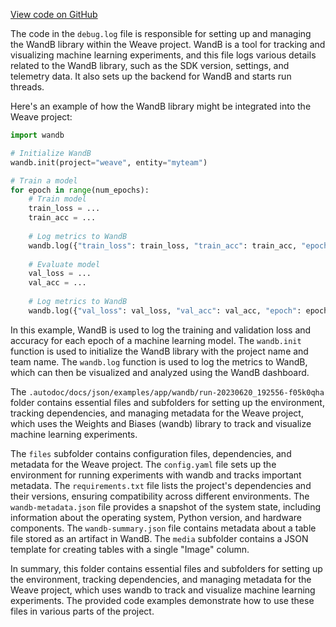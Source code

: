 [View code on GitHub](https://github.com/wandb/weave/.autodoc/docs/json/examples/app/wandb)

The code in the `debug.log` file is responsible for setting up and managing the WandB library within the Weave project. WandB is a tool for tracking and visualizing machine learning experiments, and this file logs various details related to the WandB library, such as the SDK version, settings, and telemetry data. It also sets up the backend for WandB and starts run threads.

Here's an example of how the WandB library might be integrated into the Weave project:

```python
import wandb

# Initialize WandB
wandb.init(project="weave", entity="myteam")

# Train a model
for epoch in range(num_epochs):
    # Train model
    train_loss = ...
    train_acc = ...
    
    # Log metrics to WandB
    wandb.log({"train_loss": train_loss, "train_acc": train_acc, "epoch": epoch})
    
    # Evaluate model
    val_loss = ...
    val_acc = ...
    
    # Log metrics to WandB
    wandb.log({"val_loss": val_loss, "val_acc": val_acc, "epoch": epoch})
```

In this example, WandB is used to log the training and validation loss and accuracy for each epoch of a machine learning model. The `wandb.init` function is used to initialize the WandB library with the project name and team name. The `wandb.log` function is used to log the metrics to WandB, which can then be visualized and analyzed using the WandB dashboard.

The `.autodoc/docs/json/examples/app/wandb/run-20230620_192556-f05k0qha` folder contains essential files and subfolders for setting up the environment, tracking dependencies, and managing metadata for the Weave project, which uses the Weights and Biases (wandb) library to track and visualize machine learning experiments.

The `files` subfolder contains configuration files, dependencies, and metadata for the Weave project. The `config.yaml` file sets up the environment for running experiments with wandb and tracks important metadata. The `requirements.txt` file lists the project's dependencies and their versions, ensuring compatibility across different environments. The `wandb-metadata.json` file provides a snapshot of the system state, including information about the operating system, Python version, and hardware components. The `wandb-summary.json` file contains metadata about a table file stored as an artifact in WandB. The `media` subfolder contains a JSON template for creating tables with a single "Image" column.

In summary, this folder contains essential files and subfolders for setting up the environment, tracking dependencies, and managing metadata for the Weave project, which uses wandb to track and visualize machine learning experiments. The provided code examples demonstrate how to use these files in various parts of the project.
